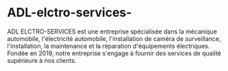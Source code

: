 # ADL-elctro-services-
ADL ELCTRO-SERVICES est une entreprise spécialisée dans la mécanique automobile, l'électricité automobile, l'installation de caméra de surveillance, l'installation, la maintenance et la réparation d'équipements électriques. Fondée en 2019, notre entreprise s'engage à fournir des services de qualité supérieure à nos clients.
